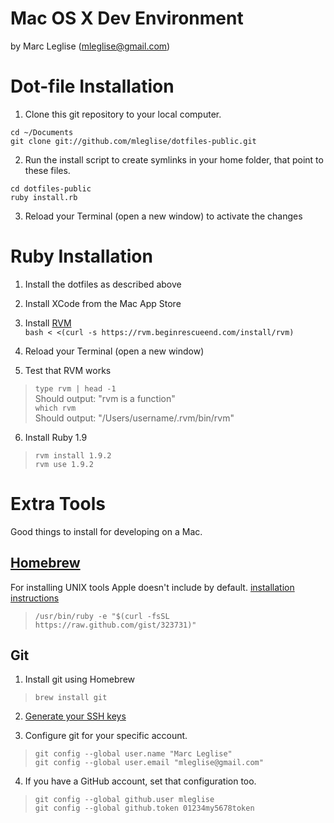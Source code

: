 Mac OS X Dev Environment
========================
by Marc Leglise (mleglise@gmail.com)

Dot-file Installation
=====================

1. Clone this git repository to your local computer.

```
cd ~/Documents  
git clone git://github.com/mleglise/dotfiles-public.git
```

2. Run the install script to create symlinks in your home folder, that point to these files.

```
cd dotfiles-public  
ruby install.rb
```

3. Reload your Terminal (open a new window) to activate the changes


Ruby Installation
=================

1. Install the dotfiles as described above

2. Install XCode from the Mac App Store

3. Install [RVM](https://rvm.beginrescueend.com/)  
`bash < <(curl -s https://rvm.beginrescueend.com/install/rvm)`

4. Reload your Terminal (open a new window)

5. Test that RVM works  
> `type rvm | head -1`  
> Should output: "rvm is a function"  
> `which rvm`  
> Should output: "/Users/username/.rvm/bin/rvm"

6. Install Ruby 1.9  
> `rvm install 1.9.2`  
> `rvm use 1.9.2`

Extra Tools
===========

Good things to install for developing on a Mac.

## [Homebrew](http://mxcl.github.com/homebrew/) ##

For installing UNIX tools Apple doesn't include by default.
[installation instructions](https://github.com/mxcl/homebrew/wiki/installation)

> `/usr/bin/ruby -e "$(curl -fsSL https://raw.github.com/gist/323731)"`


## Git ##

1. Install git using Homebrew
> `brew install git`

2. [Generate your SSH keys](http://help.github.com/mac-set-up-git/)

3. Configure git for your specific account.
> `git config --global user.name "Marc Leglise"`  
> `git config --global user.email "mleglise@gmail.com"`

4. If you have a GitHub account, set that configuration too.
> `git config --global github.user mleglise`  
> `git config --global github.token 01234my5678token`  
